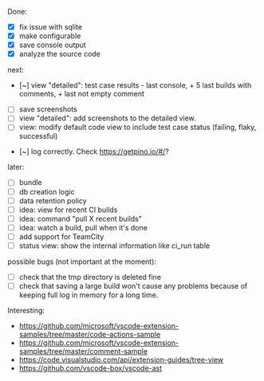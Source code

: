 Done:
- [x] fix issue with sqlite
- [x] make configurable
- [x] save console output
- [x] analyze the source code

next:
- [~] view "detailed": test case results - last console, + 5 last builds with comments, + last not empty comment

- [ ] save screenshots
- [ ] view "detailed": add screenshots to the detailed view.
- [ ] view: modify default code view to include test case status (failing, flaky, successful)
- [~] log correctly. Check https://getpino.io/#/?

later:
- [ ] bundle
- [ ] db creation logic
- [ ] data retention policy
- [ ] idea: view for recent CI builds
- [ ] idea: command "pull X recent builds"
- [ ] idea: watch a build, pull when it's done
- [ ] add support for TeamCity
- [ ] status view: show the internal information like ci_run table

possible bugs (not important at the moment):
- [ ] check that the tmp directory is deleted fine
- [ ] check that saving a large build won't cause any problems because of keeping full log in memory for a long time.

Interesting:
- https://github.com/microsoft/vscode-extension-samples/tree/master/code-actions-sample
- https://github.com/microsoft/vscode-extension-samples/tree/master/comment-sample
- https://code.visualstudio.com/api/extension-guides/tree-view
- https://github.com/vscode-box/vscode-ast
